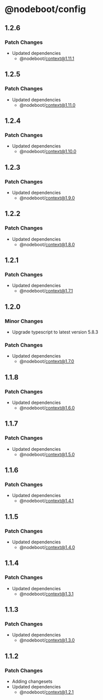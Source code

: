 # @nodeboot/config

## 1.2.6

### Patch Changes

-   Updated dependencies
    -   @nodeboot/context@1.11.1

## 1.2.5

### Patch Changes

-   Updated dependencies
    -   @nodeboot/context@1.11.0

## 1.2.4

### Patch Changes

-   Updated dependencies
    -   @nodeboot/context@1.10.0

## 1.2.3

### Patch Changes

-   Updated dependencies
    -   @nodeboot/context@1.9.0

## 1.2.2

### Patch Changes

-   Updated dependencies
    -   @nodeboot/context@1.8.0

## 1.2.1

### Patch Changes

-   Updated dependencies
    -   @nodeboot/context@1.7.1

## 1.2.0

### Minor Changes

-   Upgrade typescript to latest version 5.8.3

### Patch Changes

-   Updated dependencies
    -   @nodeboot/context@1.7.0

## 1.1.8

### Patch Changes

-   Updated dependencies
    -   @nodeboot/context@1.6.0

## 1.1.7

### Patch Changes

-   Updated dependencies
    -   @nodeboot/context@1.5.0

## 1.1.6

### Patch Changes

-   Updated dependencies
    -   @nodeboot/context@1.4.1

## 1.1.5

### Patch Changes

-   Updated dependencies
    -   @nodeboot/context@1.4.0

## 1.1.4

### Patch Changes

-   Updated dependencies
    -   @nodeboot/context@1.3.1

## 1.1.3

### Patch Changes

-   Updated dependencies
    -   @nodeboot/context@1.3.0

## 1.1.2

### Patch Changes

-   Adding changesets
-   Updated dependencies
    -   @nodeboot/context@1.2.1
